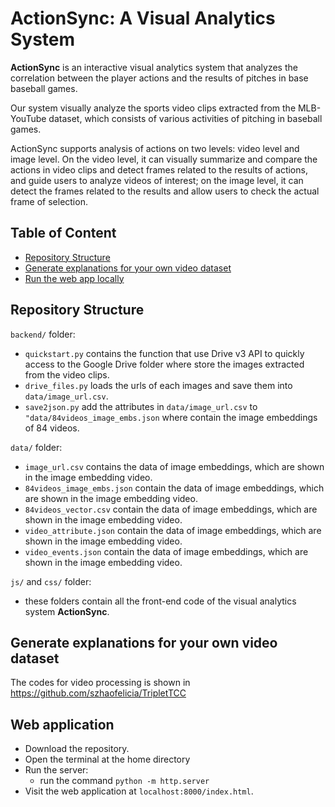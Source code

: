 # ActionSync: A Visual Analytics System

__ActionSync__ is an interactive visual analytics system that analyzes the correlation between the player actions and the results of pitches in base baseball games.

Our system visually analyze the sports video clips extracted from the MLB-YouTube dataset, which consists of various activities of pitching in baseball games.

ActionSync supports analysis of actions on two levels: video level and image level. 
On the video level, it can visually summarize and compare the actions in video clips and detect frames related to the results of actions, and guide users to analyze videos of interest; 
on the image level, it can detect the frames related to the results and allow users to check the actual frame of selection.



## Table of Content

- [Repository Structure](#repository-structure)
- [Generate explanations for your own video dataset](#generate-explanations-for-your-own-video-dataset)
- [Run the web app locally](#web-application)

## Repository Structure

`backend/` folder:
- `quickstart.py` contains the function that use Drive v3 API to quickly access to the Google Drive folder where store the images extracted from the video clips.
- `drive_files.py` loads the urls of each images and save them into `data/image_url.csv`.
- `save2json.py` add the attributes in `data/image_url.csv` to `"data/84videos_image_embs.json` where contain the image embeddings of 84 videos.

`data/` folder:
-  `image_url.csv` contains the data of image embeddings, which are shown in the image embedding video.
-  `84videos_image_embs.json` contain the data of image embeddings, which are shown in the image embedding video.
-  `84videos_vector.csv` contain the data of image embeddings, which are shown in the image embedding video.
-  `video_attribute.json` contain the data of image embeddings, which are shown in the image embedding video.
-  `video_events.json` contain the data of image embeddings, which are shown in the image embedding video.

`js/` and `css/` folder:
- these folders contain all the front-end code of the visual analytics system __ActionSync__.

## Generate explanations for your own video dataset
The codes for video processing is shown in https://github.com/szhaofelicia/TripletTCC


## Web application

- Download the repository.
- Open the terminal at the home directory
- Run the server:
    - run the command `python -m http.server`
- Visit the web application at `localhost:8000/index.html`.

